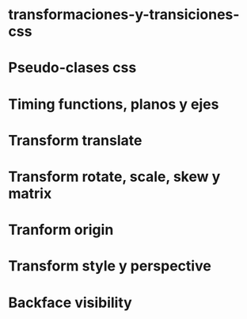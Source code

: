 # transformaciones-y-transiciones-css

# Pseudo-clases css
# Timing functions, planos y ejes
# Transform translate
# Transform rotate, scale, skew y matrix
# Tranform origin
# Transform style y perspective
# Backface visibility